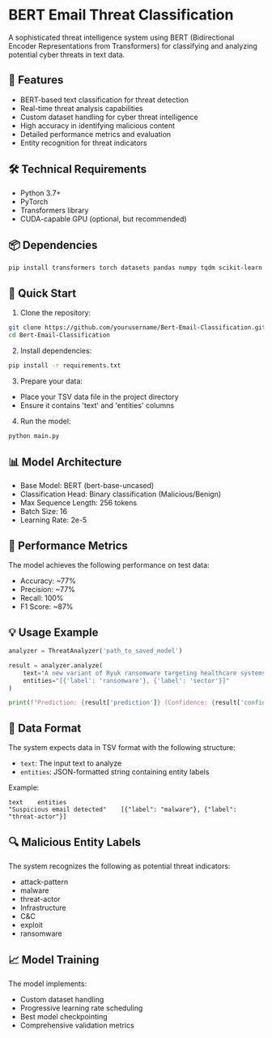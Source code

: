 # BERT Email Threat Classification

A sophisticated threat intelligence system using BERT (Bidirectional Encoder Representations from Transformers) for classifying and analyzing potential cyber threats in text data.

## 🌟 Features

- BERT-based text classification for threat detection
- Real-time threat analysis capabilities
- Custom dataset handling for cyber threat intelligence
- High accuracy in identifying malicious content
- Detailed performance metrics and evaluation
- Entity recognition for threat indicators

## 🛠️ Technical Requirements

- Python 3.7+
- PyTorch
- Transformers library
- CUDA-capable GPU (optional, but recommended)

## 📦 Dependencies

```bash
pip install transformers torch datasets pandas numpy tqdm scikit-learn
```

## 🚀 Quick Start

1. Clone the repository:
```bash
git clone https://github.com/yourusername/Bert-Email-Classification.git
cd Bert-Email-Classification
```

2. Install dependencies:
```bash
pip install -r requirements.txt
```

3. Prepare your data:
- Place your TSV data file in the project directory
- Ensure it contains 'text' and 'entities' columns

4. Run the model:
```python
python main.py
```

## 📊 Model Architecture

- Base Model: BERT (bert-base-uncased)
- Classification Head: Binary classification (Malicious/Benign)
- Max Sequence Length: 256 tokens
- Batch Size: 16
- Learning Rate: 2e-5

## 🎯 Performance Metrics

The model achieves the following performance on test data:
- Accuracy: ~77%
- Precision: ~77%
- Recall: 100%
- F1 Score: ~87%

## 💡 Usage Example

```python
analyzer = ThreatAnalyzer('path_to_saved_model')

result = analyzer.analyze(
    text="A new variant of Ryuk ransomware targeting healthcare systems was detected",
    entities="[{'label': 'ransomware'}, {'label': 'sector'}]"
)

print(f"Prediction: {result['prediction']} (Confidence: {result['confidence']:.2f})")
```

## 📝 Data Format

The system expects data in TSV format with the following structure:
- `text`: The input text to analyze
- `entities`: JSON-formatted string containing entity labels

Example:
```
text    entities
"Suspicious email detected"    [{"label": "malware"}, {"label": "threat-actor"}]
```

## 🔍 Malicious Entity Labels

The system recognizes the following as potential threat indicators:
- attack-pattern
- malware
- threat-actor
- Infrastructure
- C&C
- exploit
- ransomware

## 📈 Model Training

The model implements:
- Custom dataset handling
- Progressive learning rate scheduling
- Best model checkpointing
- Comprehensive validation metrics